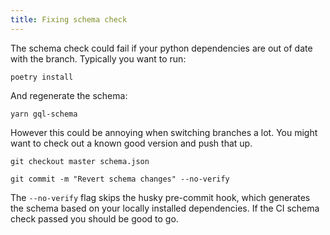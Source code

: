 ```yaml
---
title: Fixing schema check
---
```


The schema check could fail if your python dependencies are out of date with the branch. Typically
you want to run:

    poetry install

And regenerate the schema:

    yarn gql-schema

However this could be annoying when switching branches a lot. You might want to check out a known
good version and push that up.

    git checkout master schema.json

    git commit -m "Revert schema changes" --no-verify

The `--no-verify` flag skips the husky pre-commit hook, which generates the schema based on your
locally installed dependencies. If the CI schema check passed you should be good to go.
